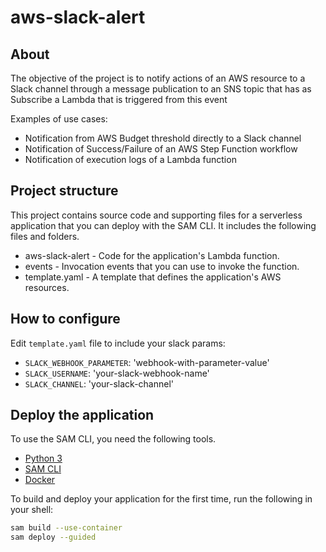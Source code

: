# aws-slack-alert

## About

The objective of the project is to notify actions of an AWS resource to a Slack channel through a message publication to an SNS topic that has as Subscribe a Lambda that is triggered from this event

Examples of use cases:

- Notification from AWS Budget threshold  directly to a Slack channel
- Notification of Success/Failure of an AWS Step Function workflow
- Notification of execution logs of a Lambda function

## Project structure

This project contains source code and supporting files for a serverless application that you can deploy with the SAM CLI. It includes the following files and folders.

- aws-slack-alert - Code for the application's Lambda function.
- events - Invocation events that you can use to invoke the function.
- template.yaml - A template that defines the application's AWS resources.

## How to configure

Edit `template.yaml` file to include your slack params:

- `SLACK_WEBHOOK_PARAMETER`: 'webhook-with-parameter-value'
- `SLACK_USERNAME`: 'your-slack-webhook-name'
- `SLACK_CHANNEL`: 'your-slack-channel'

## Deploy the application

To use the SAM CLI, you need the following tools.

* [Python 3](https://www.python.org/downloads/)
* [SAM CLI](https://docs.aws.amazon.com/serverless-application-model/latest/developerguide/serverless-sam-cli-install.html)
* [Docker](https://hub.docker.com/search/?type=edition&offering=community)

To build and deploy your application for the first time, run the following in your shell:

```bash
sam build --use-container
sam deploy --guided
```
